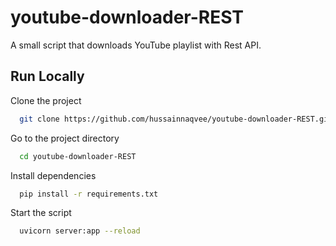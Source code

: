 
# youtube-downloader-REST

A small script that downloads YouTube playlist with Rest API.


## Run Locally

Clone the project

```bash
  git clone https://github.com/hussainnaqvee/youtube-downloader-REST.git
```

Go to the project directory

```bash
  cd youtube-downloader-REST
```

Install dependencies

```bash
  pip install -r requirements.txt
```

Start the script

```bash
  uvicorn server:app --reload
```

